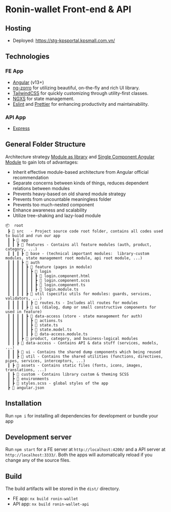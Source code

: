 # Ronin-wallet Front-end & API

## Hosting
- Deployed: https://stg-kpsportal.kpsmall.com.vn/

## Technologies

### FE App
- [Angular](https://angular.io/) (v13+)
- [ng-zorro](https://ng.ant.design/) for utilizing beautiful, on-the-fly and rich UI library.
- [TailwindCSS](https://tailwindcss.com/) for quickly customizing through utility-first classes.
- [NGXS](https://www.ngxs.io/) for state management.
- [Eslint](https://eslint.org/) and [Prettier](https://prettier.io/) for enhancing productivity and maintainability.

### API App
- [Express](https://expressjs.com/)

## General Folder Structure

Architecture strategy [Module as library](https://nx.dev/structure/library-types#library-types) and [Single Component Angular Module](https://github.com/angular/angular/discussions/43784) to gain lots of advantages:

- Inherit effective module-based architecture from Angular official recommendation
- Separate concerns between kinds of things, reduces dependent relations between modules
- Prevents heavy-based on old shared module strategy
- Prevents from uncountable meaningless folder
- Prevents too much-nested component
- Enhance awareness and scalability
- Utilize tree-shaking and lazy-load module

```
📦  root
 ┣ 📂 src   - Project source code root folder, contains all codes used to build and run our app
 ┃ ┣ 📂 app
 ┃ ┃ ┣ 📂 features - Contains all feature modules (auth, product, category, ...)
 ┃ ┃ ┃ ┣ 📂 base - (technical important modules:  library-custom modules, state management root module, api root module, ...)
 ┃ ┃ ┃ ┣ 📂 auth
 ┃ ┃ ┃ ┃ ┣ 📂 feature (pages in module)
 ┃ ┃ ┃ ┃ ┃ ┣ 📂 login
 ┃ ┃ ┃ ┃ ┃ ┃ ┣ 📃 login.component.html
 ┃ ┃ ┃ ┃ ┃ ┃ ┣ 📃 login.component.scss
 ┃ ┃ ┃ ┃ ┃ ┃ ┣ 📃 login.component.ts
 ┃ ┃ ┃ ┃ ┃ ┃ ┣ 📃 login.module.ts
 ┃ ┃ ┃ ┃ ┣ 📂 util (specific utils for modules: guards, services, validators, ...)
 ┃ ┃ ┃ ┃ ┃ ┣ 📃 routes.ts - Includes all routes for modules
 ┃ ┃ ┃ ┃ ┣ 📂 ui (dialog, dump or small constructive components for used in feature)
 ┃ ┃ ┃ ┃ ┣ 📂 data-access (store - state management for auth)
 ┃ ┃ ┃ ┃ ┃ ┣ 📃 actions.ts
 ┃ ┃ ┃ ┃ ┃ ┣ 📃 state.ts
 ┃ ┃ ┃ ┃ ┃ ┣ 📃 state.model.ts
 ┃ ┃ ┃ ┃ ┃ ┣ 📃 data-access.module.ts
 ┃ ┃ ┃ ┣ 📂 product, category, and business-logical modules
 ┃ ┃ ┣ 📂 data-access - Contains API & data stuff (services, models, ...)
 ┃ ┃ ┣ 📂 ui - Contains the shared dump components which being reused
 ┃ ┃ ┣ 📂 util - Contains the shared utilities (functions, directives, pipes, services, interceptors, ...)
 ┃ ┣ 📂 assets - Contains static files (fonts, icons, images, translations, ...)
 ┃ ┣ 📂 custom - Contains library custom & theming SCSS
 ┃ ┣ 📂 environments
 ┃ ┣ 📜 styles.scss - global styles of the app
 ┣ 📜 angular.json
```

## Installation

Run `npm i` for installing all dependencies for development or bundle your app

## Development server

Run `npm start` for a FE server at `http://localhost:4200/` and a API server at `http://localhost:3333/`. Both the apps will automatically reload if you change any of the source files.

## Build

The build artifacts will be stored in the `dist/` directory.
- FE app: `nx build ronin-wallet`
- API app: `nx build ronin-wallet-api`

